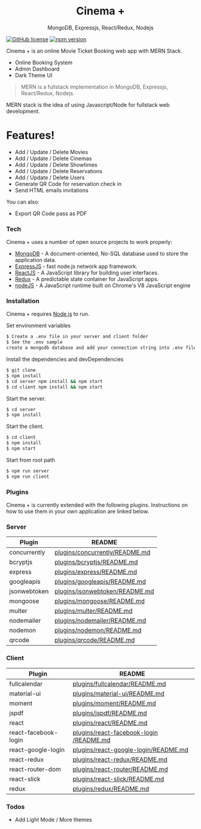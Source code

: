<h1 align="center">
Cinema +
</h1>
<p align="center">
MongoDB, Expressjs, React/Redux, Nodejs
</p>

[![GitHub license](https://img.shields.io/badge/license-MIT-blue.svg)](https://github.com/facebook/react/blob/master/LICENSE) [![npm version](https://img.shields.io/npm/v/react.svg?style=flat)](https://www.npmjs.com/package/react)

Cinema + is an online Movie Ticket Booking web app with MERN Stack.

- Online Booking System
- Admin Dashboard
- Dark Theme UI

> MERN is a fullstack implementation in MongoDB, Expressjs, React/Redux, Nodejs.

MERN stack is the idea of using Javascript/Node for fullstack web development.

# Features!

- Add / Update / Delete Movies
- Add / Update / Delete Cinemas
- Add / Update / Delete Showtimes
- Add / Update / Delete Reservations
- Add / Update / Delete Users
- Generate QR Code for reservation check in
- Send HTML emails invitations

You can also:

- Export QR Code pass as PDF

### Tech

Cinema + uses a number of open source projects to work properly:

- [MongoDB](https://www.mongodb.com/) - A document-oriented, No-SQL database used to store the application data.
- [ExpressJS](https://expressjs.com/) - fast node.js network app framework.
- [ReactJS](https://reactjs.org/) - A JavaScript library for building user interfaces.
- [Redux](https://redux.js.org/) - A predictable state container for JavaScript apps.
- [nodeJS](https://nodejs.org/) - A JavaScript runtime built on Chrome's V8 JavaScript engine

### Installation

Cinema + requires [Node.js](https://nodejs.org/) to run.

Set environment variables

```sh
$ Create a .env file in your server and client folder
$ See the .env sample
create a mongodb database and add your connection string into .env file
```

Install the dependencies and devDependencies

```sh
$ git clone
$ npm install
$ cd server npm install && npm start
$ cd client npm install && npm start
```

Start the server.

```sh
$ cd server
$ npm install
```

Start the client.

```sh
$ cd client
$ npm install
$ npm start
```

Start from root path

```sh
$ npm run server
$ npm run client
```

### Plugins

Cinema + is currently extended with the following plugins. Instructions on how to use them in your own application are linked below.

### Server

| Plugin       | README                                                                                                 |
| ------------ | ------------------------------------------------------------------------------------------------------ |
| concurrently | [plugins/concurrently/README.md](https://github.com/kimmobrunfeldt/concurrently/blob/master/README.md) |
| bcryptjs     | [plugins/bcryptjs/README.md](https://github.com/dcodeIO/bcrypt.js/blob/master/README.md)               |
| express      | [plugins/express/README.md](https://github.com/expressjs/express/blob/master/Readme.md)                |
| googleapis   | [plugins/googleapis/README.md](https://github.com/googleapis/googleapis/blob/master/README.md)         |
| jsonwebtoken | [plugins/jsonwebtoken/README.md](https://github.com/auth0/node-jsonwebtoken/blob/master/README.md)     |
| mongoose     | [plugins/mongoose/README.md](https://github.com/Automattic/mongoose/blob/master/README.md)             |
| multer       | [plugins/multer/README.md](https://github.com/expressjs/multer/blob/master/README.md)                  |
| nodemailer   | [plugins/nodemailer/README.md](https://github.com/nodemailer/nodemailer/blob/master/README.md)         |
| nodemon      | [plugins/nodemon/README.md](https://github.com/remy/nodemon/blob/master/README.md)                     |
| qrcode       | [plugins/qrcode/README.md](https://github.com/soldair/node-qrcode/blob/master/README.md)               |

### Client

| Plugin               | README                                                                                                            |
| -------------------- | ----------------------------------------------------------------------------------------------------------------- |
| fullcalendar         | [plugins/fullcalendar/README.md](https://github.com/fullcalendar/fullcalendar/blob/master/README.md)              |
| material-ui          | [plugins/material-ui/README.md](https://github.com/mui-org/material-ui/blob/master/README.md)                     |
| moment               | [plugins/moment/README.md](https://www.npmjs.com/package/@date-io/moment?activeTab=readme)                        |
| jspdf                | [plugins/jspdf/README.md](https://github.com/MrRio/jsPDF)                                                         |
| react                | [plugins/react/README.md](https://github.com/facebook/react/blob/master/README.md)                                |
| react-facebook-login | [plugins/react-facebook-login /README.md](https://github.com/keppelen/react-facebook-login/blob/master/README.md) |
| react-google-login   | [plugins/react-google-login/README.md](https://www.npmjs.com/package/react-google-login)                          |
| react-redux          | [plugins/react-redux/README.md](https://github.com/reduxjs/react-redux)                                           |
| react-router-dom     | [plugins/react-router/README.md](https://github.com/ReactTraining/react-router/blob/master/README.md)             |
| react-slick          | [plugins/react-slick/README.md](https://github.com/akiran/react-slick)                                            |
| redux                | [plugins/redux/README.md](https://github.com/reduxjs/redux)                                                       |

### Todos

- Add Light Mode / More themes
